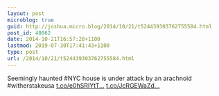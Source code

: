 ```yaml
---
layout: post
microblog: true
guid: http://joshua.micro.blog/2014/10/21/t524439303762755584.html
post_id: 40062
date: 2014-10-21T16:57:28+1100
lastmod: 2019-07-30T17:41:43+1100
type: post
url: /2014/10/21/t524439303762755584.html
---
```

Seemingly haunted #NYC house is under attack by an arachnoid #witherstakeusa [t.co/e0hSRIYtT...](http://t.co/e0hSRIYtTF) [t.co/JcRGEWaZd...](http://t.co/JcRGEWaZdQ)
